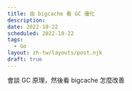 ```yaml
---
title: 由 bigcache 看 GC 優化
description: 
date: 2022-10-22
scheduled: 2022-10-22
tags:
  - Go
layout: zh-tw/layouts/post.njk
draft: true
---
```


會談 GC 原理，然後看 bigcache 怎麼改善